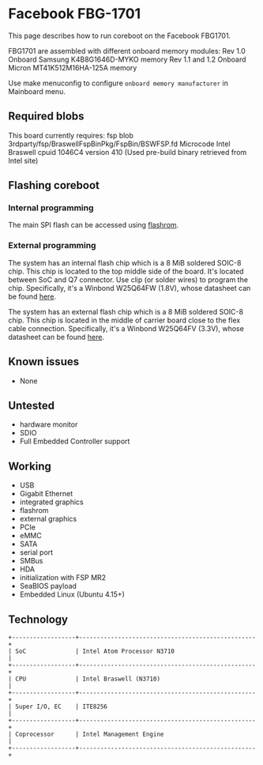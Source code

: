 # Facebook FBG-1701

This page describes how to run coreboot on the Facebook FBG1701.

FBG1701 are assembled with different onboard memory modules:
	Rev 1.0	Onboard Samsung K4B8G1646D-MYKO memory
	Rev 1.1 and 1.2	Onboard Micron MT41K512M16HA-125A memory

Use make menuconfig to configure `onboard memory manufacturer` in Mainboard
menu.

## Required blobs

This board currently requires:
fsp blob	3rdparty/fsp/BraswellFspBinPkg/FspBin/BSWFSP.fd
Microcode	Intel Braswell cpuid 1046C4 version 410
		(Used pre-build binary retrieved from Intel site)

## Flashing coreboot

### Internal programming

The main SPI flash can be accessed using [flashrom].

### External programming

The system has an internal flash chip which is a 8 MiB soldered SOIC-8 chip.
This chip is located to the top middle side of the board. It's located
between SoC and Q7 connector. Use clip (or solder wires) to program
the chip.
Specifically, it's a Winbond W25Q64FW (1.8V), whose datasheet can be found
[here][W25Q64FW].

The system has an external flash chip which is a 8 MiB soldered SOIC-8 chip.
This chip is located in the middle of carrier board close to the flex cable
connection.
Specifically, it's a Winbond W25Q64FV (3.3V), whose datasheet can be found
[here][W25Q64FV].

## Known issues

- None

## Untested

- hardware monitor
- SDIO
- Full Embedded Controller support

## Working

- USB
- Gigabit Ethernet
- integrated graphics
- flashrom
- external graphics
- PCIe
- eMMC
- SATA
- serial port
- SMBus
- HDA
- initialization with FSP MR2
- SeaBIOS payload
- Embedded Linux (Ubuntu 4.15+)

## Technology

```eval_rst
+------------------+--------------------------------------------------+
| SoC              | Intel Atom Processor N3710                       |
+------------------+--------------------------------------------------+
| CPU              | Intel Braswell (N3710)                           |
+------------------+--------------------------------------------------+
| Super I/O, EC    | ITE8256                                          |
+------------------+--------------------------------------------------+
| Coprocessor      | Intel Management Engine                          |
+------------------+--------------------------------------------------+
```

[W25Q64FW]: https://www.winbond.com/resource-files/w25q64fw%20revn%2005182017%20sfdp.pdf
[W25Q64FV]: https://www.winbond.com/resource-files/w25q64fv%20revs%2007182017.pdf
[flashrom]: https://flashrom.org/Flashrom
